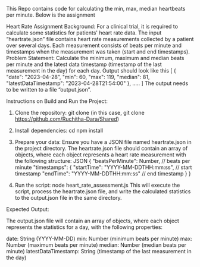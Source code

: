This Repo contains code for calculating the min, max, median heartbeats per minute. Below is the assignment

Heart Rate Assignment
Background:
For a clinical trial, it is required to calculate some statistics for patients' heart rate data. The input “heartrate.json” file
contains heart rate measurements collected by a patient over several days. Each measurement consists of beats per minute
and timestamps when the measurement was taken (start and end timestamps).
Problem Statement:
Calculate the minimum, maximum and median beats per minute and the latest data timestamp (timestamp of the last
measurement in the day) for each day. Output should look like this
[
{
"date": "2023-04-28”,
"min": 60,
"max": 119,
"median": 81,
"latestDataTimestamp": "2023-04-28T21:54:00"
},
…..
]
The output needs to be written to a file “output.json”.

Instructions on Build and Run the Project: 

1. Clone the repository:
     git clone <git repository link> (in this case, git clone  https://github.com/Ruchitha-Dara/Shared)
2. Install dependencies:
cd <your project folder path>
npm install

3. Prepare your data:
Ensure you have a JSON file named heartrate.json in the project directory.
The heartrate.json file should contain an array of objects, where each object represents a heart rate measurement with the following structure:
JSON
{
    "beatsPerMinute": Number, // beats per minute
    "timestamps": {
        "startTime": "YYYY-MM-DDTHH:mm:ss", // start timestamp
        "endTime": "YYYY-MM-DDTHH:mm:ss" // end timestamp
    }
}

4. Run the script:
node heart_rate_assessment.js
This will execute the script, process the heartrate.json file, and write the calculated statistics to the output.json file in the same directory.

Expected Output:

The output.json file will contain an array of objects, where each object represents the statistics for a day, with the following properties:

date: String (YYYY-MM-DD)
min: Number (minimum beats per minute)
max: Number (maximum beats per minute)
median: Number (median beats per minute)
latestDataTimestamp: String (timestamp of the last measurement in the day)
